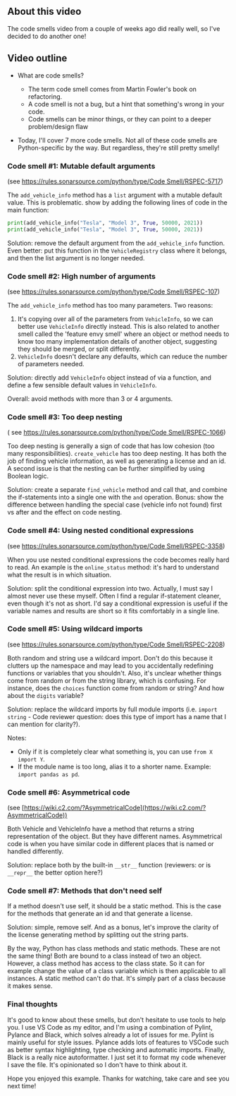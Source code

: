 ## About this video

The code smells video from a couple of weeks ago did really well, so I've decided to do another one!

## Video outline

- What are code smells?

  - The term code smell comes from Martin Fowler's book on refactoring.
  - A code smell is not a bug, but a hint that something's wrong in your code.
  - Code smells can be minor things, or they can point to a deeper problem/design flaw

- Today, I'll cover 7 more code smells. Not all of these code smells are Python-specific by the way. But regardless, they're still pretty smelly!

### Code smell #1: Mutable default arguments

(see [https://rules.sonarsource.com/python/type/Code Smell/RSPEC-5717](https://rules.sonarsource.com/python/type/Code%20Smell/RSPEC-5717))

The `add_vehicle_info` method has a `list` argument with a mutable default value. This is problematic. show by adding the following lines of code in the main function:

```python
print(add_vehicle_info("Tesla", "Model 3", True, 50000, 2021))
print(add_vehicle_info("Tesla", "Model 3", True, 50000, 2021))
```

Solution: remove the default argument from the `add_vehicle_info` function. Even better: put this function in the `VehicleRegistry` class where it belongs, and then the list argument is no longer needed.

### Code smell #2: High number of arguments

(see [https://rules.sonarsource.com/python/type/Code Smell/RSPEC-107](https://rules.sonarsource.com/python/type/Code%20Smell/RSPEC-107))

The `add_vehicle_info` method has too many parameters. Two reasons:

1. It's copying over all of the parameters from `VehicleInfo`, so we can better use `VehicleInfo` directly instead. This is also related to another smell called the 'feature envy smell' where an object or method needs to know too many implementation details of another object, suggesting they should be merged, or split differently.
2. `VehicleInfo` doesn't declare any defaults, which can reduce the number of parameters needed.

Solution: directly add `VehicleInfo` object instead of via a function, and define a few sensible default values in `VehicleInfo`.

Overall: avoid methods with more than 3 or 4 arguments.

### Code smell #3: Too deep nesting

( see [https://rules.sonarsource.com/python/type/Code Smell/RSPEC-1066](https://rules.sonarsource.com/python/type/Code%20Smell/RSPEC-1066))

Too deep nesting is generally a sign of code that has low cohesion (too many responsibilities). `create_vehicle` has too deep nesting. It has both the job of finding vehicle information, as well as generating a license and an id. A second issue is that the nesting can be further simplified by using Boolean logic.

Solution: create a separate `find_vehicle` method and call that, and combine the if-statements into a single one with the `and` operation. Bonus: show the difference between handling the special case (vehicle info not found) first vs after and the effect on code nesting.

### Code smell #4: Using nested conditional expressions

(see [https://rules.sonarsource.com/python/type/Code Smell/RSPEC-3358](https://rules.sonarsource.com/python/type/Code%20Smell/RSPEC-3358))

When you use nested conditional expressions the code becomes really hard to read. An example is the `online_status` method: it's hard to understand what the result is in which situation.

Solution: split the conditional expression into two. Actually, I must say I almost never use these myself. Often I find a regular if-statement cleaner, even though it's not as short. I'd say a conditional expression is useful if the variable names and results are short so it fits comfortably in a single line.

### Code smell #5: Using wildcard imports

(see [https://rules.sonarsource.com/python/type/Code Smell/RSPEC-2208](https://rules.sonarsource.com/python/type/Code%20Smell/RSPEC-2208))

Both random and string use a wildcard import. Don't do this because it clutters up the namespace and may lead to you accidentally redefining functions or variables that you shouldn't. Also, it's unclear whether things come from random or from the string library, which is confusing. For instance, does the `choices` function come from random or string? And how about the `digits` variable?

Solution: replace the wildcard imports by full module imports (i.e. `import string` - Code reviewer question: does this type of import has a name that I can mention for clarity?).

Notes:

- Only if it is completely clear what something is, you can use `from X import Y`.
- If the module name is too long, alias it to a shorter name. Example: `import pandas as pd`.

### Code smell #6: Asymmetrical code

(see [https://wiki.c2.com/?AsymmetricalCode](https://wiki.c2.com/?AsymmetricalCode))

Both Vehicle and VehicleInfo have a method that returns a string representation of the object. But they have different names. Asymmetrical code is when you have similar code in different places that is named or handled differently.

Solution: replace both by the built-in `__str__` function (reviewers: or is `__repr__` the better option here?)

### Code smell #7: Methods that don't need self

If a method doesn't use self, it should be a static method. This is the case for the methods that generate an id and that generate a license.

Solution: simple, remove self. And as a bonus, let's improve the clarity of the license generating method by splitting out the string parts.

By the way, Python has class methods and static methods. These are not the same thing! Both are bound to a class instead of two an object. However, a class method has access to the class state. So it can for example change the value of a class variable which is then applicable to all instances. A static method can't do that. It's simply part of a class because it makes sense.

### Final thoughts

It's good to know about these smells, but don't hesitate to use tools to help you. I use VS Code as my editor, and I'm using a combination of Pylint, Pylance and Black, which solves already a lot of issues for me. Pylint is mainly useful for style issues. Pylance adds lots of features to VSCode such as better syntax highlighting, type checking and automatic imports. Finally, Black is a really nice autoformatter. I just set it to format my code whenever I save the file. It's opinionated so I don't have to think about it.

Hope you enjoyed this example. Thanks for watching, take care and see you next time!
